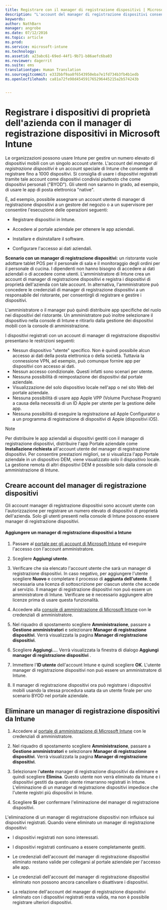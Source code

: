```yaml
---
title: Registrare con il manager di registrazione dispositivi | Microsoft Intune
description: "L'account del manager di registrazione dispositivi consente di gestire un numero elevato di dispositivi mobili condivisi e di proprietà dell'azienda con un unico account utente."
keywords: 
author: NathBarn
manager: angrobe
ms.date: 07/12/2016
ms.topic: article
ms.prod: 
ms.service: microsoft-intune
ms.technology: 
ms.assetid: a23abc61-69ed-44f1-9b71-b86aefc6ba03
ms.reviewer: dagerrit
ms.suite: ems
translationtype: Human Translation
ms.sourcegitcommit: e332bbf9aa8f6543950eba7e1fd734b3fb4b1edb
ms.openlocfilehash: ca81a72fe98d454591765296445215a2b574243b


---
```



# Registrare i dispositivi di proprietà dell'azienda con il manager di registrazione dispositivi in Microsoft Intune
Le organizzazioni possono usare Intune per gestire un numero elevato di dispositivi mobili con un singolo account utente. L'account del *manager di registrazione dispositivi* è un account speciale di Intune che consente di registrare fino a 1000 dispositivi. Si consiglia di usare i dispositivi registrati tramite tale account come dispositivi condivisi piuttosto che come dispositivi personali ("BYOD"). Gli utenti non saranno in grado, ad esempio, di usare le app di posta elettronica "native".

È, ad esempio, possibile assegnare un account utente di manager di registrazione dispositivi a un gestore del negozio o a un supervisore per consentire l'esecuzione delle operazioni seguenti:

-   Registrare dispositivi in Intune.

-   Accedere al portale aziendale per ottenere le app aziendali.

-   Installare e disinstallare il software.

-   Configurare l'accesso ai dati aziendali.


**Scenario con un manager di registrazione dispositivi:** un ristorante vuole adottare tablet POS per il personale di sala e il monitoraggio degli ordini per il personale di cucina. I dipendenti non hanno bisogno di accedere ai dati aziendali o di accedere come utenti. L'amministratore di Intune crea un account di manager di registrazione dispositivi e registra i dispositivi di proprietà dell'azienda con tale account. In alternativa, l'amministratore può concedere le credenziali di manager di registrazione dispositivi a un responsabile del ristorante, per consentirgli di registrare e gestire i dispositivi.

L'amministratore o il manager può quindi distribuire app specifiche del ruolo nei dispositivi del ristorante. Un amministratore può inoltre selezionare il dispositivo nella console di Intune e ritirarlo dalla gestione dei dispositivi mobili con la console di amministrazione.

I dispositivi registrati con un account di manager di registrazione dispositivi presentano le restrizioni seguenti:
  - Nessun dispositivo "utente" specifico. Non è quindi possibile alcun accesso ai dati della posta elettronica o della società. Tuttavia la connessione VPN, ad esempio, può comunque fornire app per dispositivi con accesso ai dati.
  - Nessun accesso condizionale. Questi infatti sono scenari per utente.
  - Nessuna possibilità di reimpostazione dei dispositivi dal portale aziendale.
  - Visualizzazione del solo dispositivo locale nell'app o nel sito Web del portale aziendale.
  - Nessuna possibilità di usare app Apple VPP (Volume Purchase Program) a causa della necessità di un ID Apple per utente per la gestione delle app.
  - Nessuna possibilità di eseguire la registrazione ad Apple Configurator o a un programma di registrazione di dispositivi di Apple (dispositivi iOS).

> [!NOTE]
> Per distribuire le app aziendali ai dispositivi gestiti con il manager di registrazione dispositivi, distribuire l'app Portale aziendale come **Installazione richiesta** all'account utente del manager di registrazione dispositivi.
> Per consentire prestazioni migliori, se si visualizza l'app Portale aziendale in un dispositivo DEM, viene visualizzato solo il dispositivo locale. La gestione remota di altri dispositivi DEM è possibile solo dalla console di amministrazione di Intune.

## Creare account del manager di registrazione dispositivi
Gli account manager di registrazione dispositivi sono account utente con l'autorizzazione per registrare un numero elevato di dispositivi di proprietà dell'azienda. Solo gli utenti presenti nella console di Intune possono essere manager di registrazione dispositivi.

#### Aggiungere un manager di registrazione dispositivi a Intune

1.  Passare al [portale per gli account di Microsoft Intune](http://go.microsoft.com/fwlink/?LinkId=698854) ed eseguire l'accesso con l'account amministratore.

2.  Scegliere **Aggiungi utente**.

3.  Verificare che sia elencato l'account utente che sarà un manager di registrazione dispositivi. In caso negativo, per aggiungere l'utente scegliere **Nuovo** e completare il processo di **aggiunta dell'utente**. È necessaria una licenza di sottoscrizione per ciascun utente che accede al servizio. Il manager di registrazione dispositivi non può essere un amministratore di Intune. Verificare se è necessario aggiungere altre licenze prima di usare questa funzionalità.

4.  Accedere alla [console di amministrazione di Microsoft Intune](http://manage.microsoft.com) con le credenziali di amministratore.

5.  Nel riquadro di spostamento scegliere **Amministrazione**, passare a **Gestione amministratori** e selezionare **Manager di registrazione dispositivi**. Verrà visualizzata la pagina **Manager di registrazione dispositivi**.

6.  Scegliere **Aggiungi...**. Verrà visualizzata la finestra di dialogo **Aggiungi manager di registrazione dispositivi** .

7.  Immettere l'**ID utente** dell'account Intune e quindi scegliere **OK**. L'utente manager di registrazione dispositivi non può essere un amministratore di Intune.

8.  Il manager di registrazione dispositivi ora può registrare i dispositivi mobili usando la stessa procedura usata da un utente finale per uno scenario BYOD nel portale aziendale.

## Eliminare un manager di registrazione dispositivi da Intune

1.  Accedere al [portale di amministrazione di Microsoft Intune](http://manage.microsoft.com) con le credenziali di amministratore.

2.  Nel riquadro di spostamento scegliere **Amministrazione**, passare a **Gestione amministratori** e selezionare **Manager di registrazione dispositivi**. Verrà visualizzata la pagina **Manager di registrazione dispositivi**.

3.  Selezionare l'**utente** manager di registrazione dispositivi da eliminare e quindi scegliere **Elimina**. Questo utente non verrà eliminato da Intune e i dispositivi gestiti da questo utente rimarranno registrati in Intune. L'eliminazione di un manager di registrazione dispositivi impedisce che l'utente registri più dispositivi in Intune.

4.  Scegliere **Sì** per confermare l'eliminazione del manager di registrazione dispositivi.

L'eliminazione di un manager di registrazione dispositivi non influisce sui dispositivi registrati. Quando viene eliminato un manager di registrazione dispositivi:

-   I dispositivi registrati non sono interessati.

-   I dispositivi registrati continuano a essere completamente gestiti.

-   Le credenziali dell'account del manager di registrazione dispositivi eliminato restano valide per collegarsi al portale aziendale per l'accesso alle app.

-   Le credenziali dell'account del manager di registrazione dispositivi eliminato non possono ancora cancellare o disattivare i dispositivi.

-   La relazione dell'account del manager di registrazione dispositivi eliminato con i dispositivi registrati resta valida, ma non è possibile registrare ulteriori dispositivi.



<!--HONumber=Sep16_HO1-->



